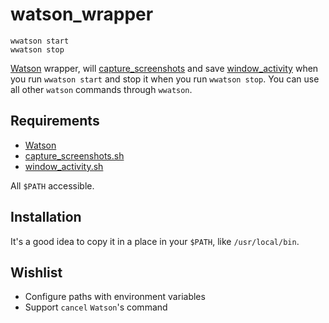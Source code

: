 # watson_wrapper

```
wwatson start
wwatson stop
```

[Watson](https://github.com/TailorDev/Watson) wrapper, will [capture_screenshots](https://github.com/Hacktivista/capture_screenshots) and save [window_activity](https://github.com/Hacktivista/window_activity) when you run `wwatson start` and stop it when you run `wwatson stop`. You can use all other `watson` commands through `wwatson`.

## Requirements

- [Watson](https://github.com/TailorDev/Watson)
- [capture_screenshots.sh](https://github.com/Hacktivista/capture_screenshots)
- [window_activity.sh](https://github.com/Hacktivista/window_activity)

All `$PATH` accessible.

## Installation

It's a good idea to copy it in a place in your `$PATH`, like `/usr/local/bin`.

## Wishlist

- Configure paths with environment variables
- Support `cancel` `Watson`'s command
